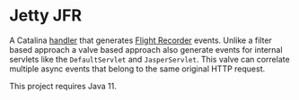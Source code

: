 
Jetty JFR
=========

A Catalina [handler](https://www.eclipse.org/jetty/documentation/9.4.x/architecture.html#_handlers) that generates [Flight Recorder](https://openjdk.java.net/jeps/328) events. Unlike a filter based approach a valve based approach also generate events for internal servlets like the `DefaultServlet` and `JasperServlet`. This valve can correlate multiple async events that belong to the same original HTTP request.


This project requires Java 11.

